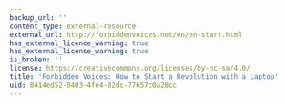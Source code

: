 ```yaml
---
backup_url: ''
content_type: external-resource
external_url: http://forbiddenvoices.net/en/en-start.html
has_external_licence_warning: true
has_external_license_warning: true
is_broken: ''
license: https://creativecommons.org/licenses/by-nc-sa/4.0/
title: 'Forbidden Voices: How to Start a Revolution with a Laptop'
uid: 8414ed52-0403-4fe4-82dc-77657c0a28cc
---
```

